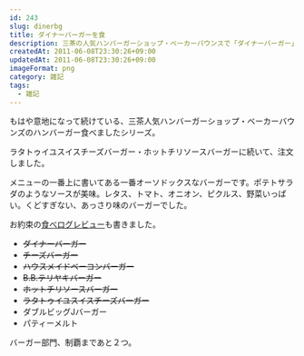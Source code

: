 ```yaml
---
id: 243
slug: dinerbg
title: ダイナーバーガーを食
description: 三茶の人気ハンバーガーショップ・ベーカーバウンスで「ダイナーバーガー」を食べてきました。
createdAt: 2011-06-08T23:30:26+09:00
updatedAt: 2011-06-08T23:30:26+09:00
imageFormat: png
category: 雑記
tags:
  - 雑記
---
```


もはや意地になって続けている、三茶人気ハンバーガーショップ・ベーカーバウンズのハンバーガー食べましたシリーズ。

<app-photo-image article-id="243" img-file-name="20110607_diner_buger.jpg" caption="ダイナーバーガーをテイクアウトで"></app-photo-image>

ラタトゥイユスイスチーズバーガー・ホットチリソースバーガーに続いて、注文しました。

<app-related-link id="127"></app-related-link>

<app-related-link id="187"></app-related-link>

メニューの一番上に書いてある一番オーソドックスなバーガーです。ポテトサラダのようなソースが美味。レタス、トマト、オニオン、ピクルス、野菜いっぱい。くどすぎない、あっさり味のバーガーでした。

お約束の<a href="http://tabelog.com/rvwr/yutabe/rvwdtl/2722190/" target="_blank">食べログレビュー</a>も書きました。

* <del datetime="2011-06-07T15:26:29+00:00">ダイナーバーガー</del>
* <del datetime="2011-05-21T12:27:56+00:00">チーズバーガー</del>
* <del datetime="2011-05-21T12:27:56+00:00">ハウスメイドベーコンバーガー</del>
* <del datetime="2011-05-21T12:27:56+00:00">B.B.テリヤキバーガー</del>
* <del datetime="2011-05-21T12:27:56+00:00">ホットチリソースバーガー</del>
* <del datetime="2011-05-21T12:27:56+00:00">ラタトゥイユスイスチーズバーガー</del>
* ダブルビッグJバーガー
* パティーメルト

バーガー部門、制覇まであと２つ。
